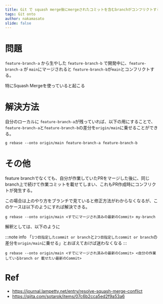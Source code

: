 ```yaml
---
title: Git で squash merge後にmergeされたコミットを含むbranchがコンフリクトするのを解決する
tags: Git onto
author: nakamasato
slide: false
---
```

# 問題

`feature-branch-a` から生やした `feature-branch-b` で開発中に、`feature-branch-a` が `main`にマージされると `feature-branch-b`が`main`とコンフリクトする。

特にSquash Mergeを使っていると起こる

# 解決方法

自分のローカルに `feature-branch-a`が残っていれば、以下の用にすることで、`feature-branch-a`と`feature-branch-b`の差分を`origin/main`に乗せることができる。

```
g rebase --onto origin/main feature-branch-a feature-branch-b
```

# その他

feature branchでなくても、自分が作業していたPRをマージした後に、同じbranch上で続けて作業コミットを載せてしまい、これもPR作成時にコンフリクトが発生する。

この場合は上のやり方をブランチで見ていると修正方法がわからなくなるが、このケースは以下のようにすれば解決できる。

```
g rebase --onto origin/main <すでにマージされ済みの最新のCommit> my-branch
```

解釈としては、以下のように

:::note info
「`1つ目指定したcommit or branch`と`2つ目指定したcommit or branch`の差分を`origin/main`に乗せる」とおぼえておけば迷わなくなる
:::


```
g rebase --onto origin/main <すでにマージされ済みの最新のCommit> <自分の作業しているbranch or 載せたい最新のCommit>
```

# Ref

- https://journal.lampetty.net/entry/resolve-squash-merge-conflict
- https://qiita.com/sotarok/items/07c6b2cca5ed2f9a53a6

